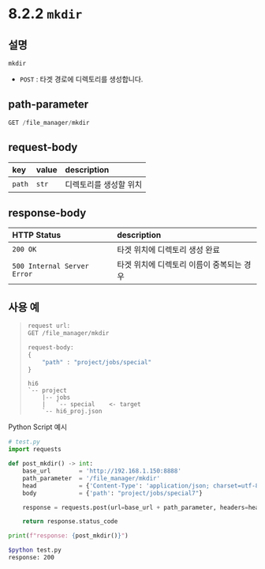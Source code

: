 ﻿# 8.2.2 `mkdir`

## 설명

`mkdir`

- `POST` : 타겟 경로에 디렉토리를 생성합니다.

## path-parameter

```python
GET /file_manager/mkdir
```

## request-body

|key|value|description|
|:---|:---|:---|
|`path`|`str`|디렉토리를 생성할 위치|

## response-body

|HTTP Status|description|
|:---|:---|
|`200 OK`| 타겟 위치에 디렉토리 생성 완료 |
|`500 Internal Server Error`| 타겟 위치에 디렉토리 이름이 중복되는 경우 |


## 사용 예

<blockquote>

```python
request url:
GET /file_manager/mkdir

request-body: 
{
	"path" : "project/jobs/special"
}
```

```
hi6
`-- project
    |-- jobs
    |   `-- special    <- target
    `-- hi6_proj.json
```


</blockquote>

Python Script 예시

```python
# test.py
import requests

def post_mkdir() -> int:
    base_url        = 'http://192.168.1.150:8888'
    path_parameter  = '/file_manager/mkdir'
    head            = {'Content-Type': 'application/json; charset=utf-8'}
    body            = {'path': "project/jobs/special7"}

    response = requests.post(url=base_url + path_parameter, headers=head, json=body)

    return response.status_code

print(f"response: {post_mkdir()}")
```
```sh
$python test.py
response: 200
```